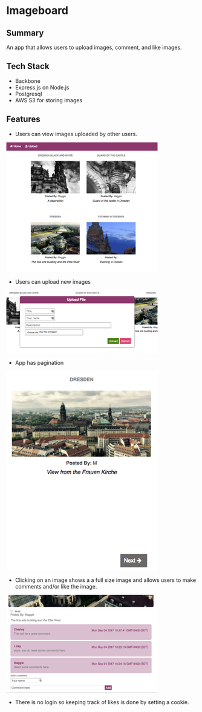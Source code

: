 # Imageboard

## Summary
An app that allows users to upload images, comment, and like images. 

## Tech Stack
* Backbone 
* Express.js on Node.js
* Postgresql
* AWS S3 for storing images

## Features
* Users can view images uploaded by other users.
<img src="https://raw.githubusercontent.com/maggiewiseman/imageboard/master/assets/screenshots/landingPage.png" alt="Landing page shows a set of 6 images" width="400px"/>

* Users can upload new images
<img src="https://raw.githubusercontent.com/maggiewiseman/imageboard/master/assets/screenshots/uploadDialog.png" alt="Shows upload file dialog box." width="400px"/>

* App has pagination
<img src="https://raw.githubusercontent.com/maggiewiseman/imageboard/master/assets/screenshots/pagination.png" alt="shows a single image with a next button below it." width="400px"/>

* Clicking on an image shows a a full size image and allows users to make comments and/or like the image. 
<img src="https://raw.githubusercontent.com/maggiewiseman/imageboard/master/assets/screenshots/comments.png" alt="Shows part of a larger image with comments." width="400px"/>

* There is no login so keeping track of likes is done by setting a cookie. 
